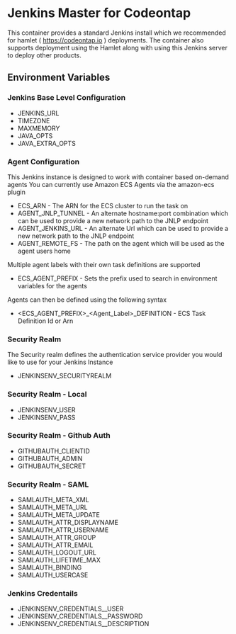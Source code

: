 # Jenkins Master for Codeontap

This container provides a standard Jenkins install which we recommended for hamlet ( https://codeontap.io ) deployments.
The container also supports deployment using the Hamlet along with using this Jenkins server to deploy other products.

## Environment Variables

### Jenkins Base Level Configuration

- JENKINS_URL
- TIMEZONE
- MAXMEMORY
- JAVA_OPTS
- JAVA_EXTRA_OPTS

### Agent Configuration

This Jenkins instance is designed to work with container based on-demand agents
You can currently use Amazon ECS Agents via the amazon-ecs plugin

- ECS_ARN - The ARN for the ECS cluster to run the task on
- AGENT_JNLP_TUNNEL - An alternate hostname:port combination which can be used to provide a new network path to the JNLP endpoint
- AGENT_JENKINS_URL - An alternate Url which can be used to provide a new network path to the JNLP endpoint
- AGENT_REMOTE_FS - The path on the agent which will be used as the agent users home

Multiple agent labels with their own task definitions are supported

- ECS_AGENT_PREFIX - Sets the prefix used to search in environment variables for the agents

Agents can then be defined using the following syntax

- <ECS_AGENT_PREFIX>_<Agent_Label>_DEFINITION - ECS Task Definition Id or Arn

### Security Realm

The Security realm defines the authentication service provider you would like to use for your Jenkins Instance

- JENKINSENV_SECURITYREALM

### Security Realm - Local

- JENKINSENV_USER
- JENKINSENV_PASS

### Security Realm - Github Auth

- GITHUBAUTH_CLIENTID
- GITHUBAUTH_ADMIN
- GITHUBAUTH_SECRET

### Security Realm - SAML

- SAMLAUTH_META_XML
- SAMLAUTH_META_URL
- SAMLAUTH_META_UPDATE
- SAMLAUTH_ATTR_DISPLAYNAME
- SAMLAUTH_ATTR_USERNAME
- SAMLAUTH_ATTR_GROUP
- SAMLAUTH_ATTR_EMAIL
- SAMLAUTH_LOGOUT_URL
- SAMLAUTH_LIFETIME_MAX
- SAMLAUTH_BINDING
- SAMLAUTH_USERCASE

### Jenkins Credentails

- JENKINSENV_CREDENTIALS_<NAME>_USER
- JENKINSENV_CREDENTIALS_<NAME>_PASSWORD
- JENKINSENV_CREDENTIALS_<NAME>_DESCRIPTION
